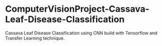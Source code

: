 # ComputerVisionProject-Cassava-Leaf-Disease-Classification
Cassava Leaf Disease Classification using CNN build with Tensorflow and Transfer Learning technique.
